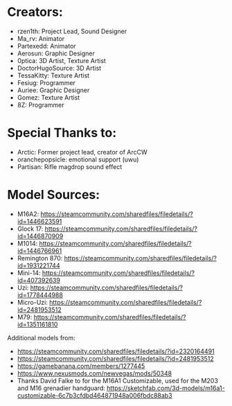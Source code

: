 # Creators:
- rzen1th: Project Lead, Sound Designer
- Ma_rv: Animator
- Partexedd: Animator
- Aerosun: Graphic Designer
- 0ptica: 3D Artist, Texture Artist
- DoctorHugoSource: 3D Artist
- TessaKitty: Texture Artist
- Fesiug: Programmer
- Auriee: Graphic Designer
- Gomez: Texture Artist
- 8Z: Programmer

# Special Thanks to:
- Arctic: Former project lead, creator of ArcCW
- oranchepopsicle: emotional support (uwu)
- Partisan: Rifle magdrop sound effect

# Model Sources:
- M16A2: https://steamcommunity.com/sharedfiles/filedetails/?id=1446623591
- Glock 17: https://steamcommunity.com/sharedfiles/filedetails/?id=1446870909
- M1014: https://steamcommunity.com/sharedfiles/filedetails/?id=1446766961
- Remington 870: https://steamcommunity.com/sharedfiles/filedetails/?id=1931221744
- Mini-14: https://steamcommunity.com/sharedfiles/filedetails/?id=407392639
- Uzi: https://steamcommunity.com/sharedfiles/filedetails/?id=1778444988
- Micro-Uzi: https://steamcommunity.com/sharedfiles/filedetails/?id=2481953512
- M79: https://steamcommunity.com/sharedfiles/filedetails/?id=1351161810

Additional models from:
- https://steamcommunity.com/sharedfiles/filedetails/?id=2320164491
- https://steamcommunity.com/sharedfiles/filedetails/?id=2481953512
- https://gamebanana.com/members/1277445
- https://www.nexusmods.com/newvegas/mods/50348
- Thanks David Falke to for the M16A1 Customizable, used for the M203 and M16 grenadier handguard: https://sketchfab.com/3d-models/m16a1-customizable-6c7b3cfdbd464871948a006fbdc88ab3
